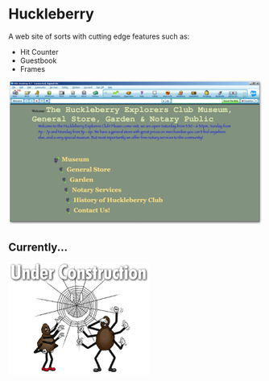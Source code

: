 # Huckleberry

A web site of sorts with cutting edge features such as:

- Hit Counter
- Guestbook
- Frames

<img src="img/marketing/website-on-browser.jpg"/>

## Currently...

<img alt="Under Construction" src="img/under-construction/TheTropicsCabana7348UnderConstruction.gif"/>
